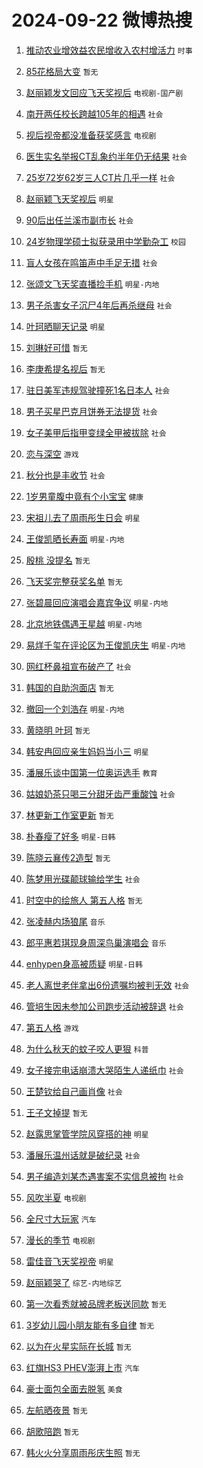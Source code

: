 # 2024-09-22 微博热搜 
1. [推动农业增效益农民增收入农村增活力](https://m.weibo.cn/search?containerid=100103type%3D1%26t%3D10%26q%3D%23%E6%8E%A8%E5%8A%A8%E5%86%9C%E4%B8%9A%E5%A2%9E%E6%95%88%E7%9B%8A%E5%86%9C%E6%B0%91%E5%A2%9E%E6%94%B6%E5%85%A5%E5%86%9C%E6%9D%91%E5%A2%9E%E6%B4%BB%E5%8A%9B%23&stream_entry_id=51&isnewpage=1&extparam=seat%3D1%26pos%3D0%26q%3D%2523%25E6%258E%25A8%25E5%258A%25A8%25E5%2586%259C%25E4%25B8%259A%25E5%25A2%259E%25E6%2595%2588%25E7%259B%258A%25E5%2586%259C%25E6%25B0%2591%25E5%25A2%259E%25E6%2594%25B6%25E5%2585%25A5%25E5%2586%259C%25E6%259D%2591%25E5%25A2%259E%25E6%25B4%25BB%25E5%258A%259B%2523%26dgr%3D0%26cate%3D10103%26stream_entry_id%3D51%26c_type%3D51%26filter_type%3Drealtimehot%26display_time%3D1726939491%26pre_seqid%3D17269394919090123495176) `时事` 

2. [85花格局大变](https://m.weibo.cn/search?containerid=100103type%3D1%26t%3D10%26q%3D85%E8%8A%B1%E6%A0%BC%E5%B1%80%E5%A4%A7%E5%8F%98&stream_entry_id=31&isnewpage=1&extparam=seat%3D1%26stream_entry_id%3D31%26q%3D85%25E8%258A%25B1%25E6%25A0%25BC%25E5%25B1%2580%25E5%25A4%25A7%25E5%258F%2598%26dgr%3D0%26filter_type%3Drealtimehot%26pos%3D0%26c_type%3D31%26flag%3D2%26realpos%3D1%26cate%3D5001%26lcate%3D5001%26band_rank%3D1%26display_time%3D1726939491%26pre_seqid%3D17269394919090123495176) `暂无` 

3. [赵丽颖发文回应飞天奖视后](https://m.weibo.cn/search?containerid=100103type%3D1%26t%3D10%26q%3D%23%E8%B5%B5%E4%B8%BD%E9%A2%96%E5%8F%91%E6%96%87%E5%9B%9E%E5%BA%94%E9%A3%9E%E5%A4%A9%E5%A5%96%E8%A7%86%E5%90%8E%23&stream_entry_id=31&isnewpage=1&extparam=seat%3D1%26stream_entry_id%3D31%26q%3D%2523%25E8%25B5%25B5%25E4%25B8%25BD%25E9%25A2%2596%25E5%258F%2591%25E6%2596%2587%25E5%259B%259E%25E5%25BA%2594%25E9%25A3%259E%25E5%25A4%25A9%25E5%25A5%2596%25E8%25A7%2586%25E5%2590%258E%2523%26dgr%3D0%26filter_type%3Drealtimehot%26pos%3D1%26c_type%3D31%26flag%3D1%26realpos%3D2%26cate%3D5001%26lcate%3D5001%26band_rank%3D2%26display_time%3D1726939491%26pre_seqid%3D17269394919090123495176) `电视剧-国产剧` 

4. [南开两任校长跨越105年的相遇](https://m.weibo.cn/search?containerid=100103type%3D1%26t%3D10%26q%3D%23%E5%8D%97%E5%BC%80%E4%B8%A4%E4%BB%BB%E6%A0%A1%E9%95%BF%E8%B7%A8%E8%B6%8A105%E5%B9%B4%E7%9A%84%E7%9B%B8%E9%81%87%23&stream_entry_id=31&isnewpage=1&extparam=seat%3D1%26stream_entry_id%3D31%26q%3D%2523%25E5%258D%2597%25E5%25BC%2580%25E4%25B8%25A4%25E4%25BB%25BB%25E6%25A0%25A1%25E9%2595%25BF%25E8%25B7%25A8%25E8%25B6%258A105%25E5%25B9%25B4%25E7%259A%2584%25E7%259B%25B8%25E9%2581%2587%2523%26dgr%3D0%26filter_type%3Drealtimehot%26pos%3D2%26c_type%3D31%26flag%3D32768%26realpos%3D3%26cate%3D5001%26lcate%3D5001%26band_rank%3D3%26display_time%3D1726939491%26pre_seqid%3D17269394919090123495176) `社会` 

5. [视后视帝都没准备获奖感言](https://m.weibo.cn/search?containerid=100103type%3D1%26t%3D10%26q%3D%23%E8%A7%86%E5%90%8E%E8%A7%86%E5%B8%9D%E9%83%BD%E6%B2%A1%E5%87%86%E5%A4%87%E8%8E%B7%E5%A5%96%E6%84%9F%E8%A8%80%23&stream_entry_id=31&isnewpage=1&extparam=seat%3D1%26stream_entry_id%3D31%26q%3D%2523%25E8%25A7%2586%25E5%2590%258E%25E8%25A7%2586%25E5%25B8%259D%25E9%2583%25BD%25E6%25B2%25A1%25E5%2587%2586%25E5%25A4%2587%25E8%258E%25B7%25E5%25A5%2596%25E6%2584%259F%25E8%25A8%2580%2523%26dgr%3D0%26filter_type%3Drealtimehot%26pos%3D3%26c_type%3D31%26flag%3D2%26realpos%3D4%26cate%3D5001%26lcate%3D5001%26band_rank%3D4%26display_time%3D1726939491%26pre_seqid%3D17269394919090123495176) `电视剧` 

6. [医生实名举报CT乱象约半年仍无结果](https://m.weibo.cn/search?containerid=100103type%3D1%26t%3D10%26q%3D%23%E5%8C%BB%E7%94%9F%E5%AE%9E%E5%90%8D%E4%B8%BE%E6%8A%A5CT%E4%B9%B1%E8%B1%A1%E7%BA%A6%E5%8D%8A%E5%B9%B4%E4%BB%8D%E6%97%A0%E7%BB%93%E6%9E%9C%23&stream_entry_id=31&isnewpage=1&extparam=seat%3D1%26stream_entry_id%3D31%26q%3D%2523%25E5%258C%25BB%25E7%2594%259F%25E5%25AE%259E%25E5%2590%258D%25E4%25B8%25BE%25E6%258A%25A5CT%25E4%25B9%25B1%25E8%25B1%25A1%25E7%25BA%25A6%25E5%258D%258A%25E5%25B9%25B4%25E4%25BB%258D%25E6%2597%25A0%25E7%25BB%2593%25E6%259E%259C%2523%26dgr%3D0%26filter_type%3Drealtimehot%26pos%3D4%26c_type%3D31%26flag%3D1%26realpos%3D5%26cate%3D5001%26lcate%3D5001%26band_rank%3D5%26display_time%3D1726939491%26pre_seqid%3D17269394919090123495176) `社会` 

7. [25岁72岁62岁三人CT片几乎一样](https://m.weibo.cn/search?containerid=100103type%3D1%26t%3D10%26q%3D%2325%E5%B2%8172%E5%B2%8162%E5%B2%81%E4%B8%89%E4%BA%BACT%E7%89%87%E5%87%A0%E4%B9%8E%E4%B8%80%E6%A0%B7%23&stream_entry_id=31&isnewpage=1&extparam=seat%3D1%26stream_entry_id%3D31%26q%3D%252325%25E5%25B2%258172%25E5%25B2%258162%25E5%25B2%2581%25E4%25B8%2589%25E4%25BA%25BACT%25E7%2589%2587%25E5%2587%25A0%25E4%25B9%258E%25E4%25B8%2580%25E6%25A0%25B7%2523%26dgr%3D0%26filter_type%3Drealtimehot%26pos%3D5%26c_type%3D31%26flag%3D0%26realpos%3D6%26cate%3D5001%26lcate%3D5001%26band_rank%3D6%26display_time%3D1726939491%26pre_seqid%3D17269394919090123495176) `社会` 

8. [赵丽颖飞天奖视后](https://m.weibo.cn/search?containerid=100103type%3D1%26t%3D10%26q%3D%23%E8%B5%B5%E4%B8%BD%E9%A2%96%E9%A3%9E%E5%A4%A9%E5%A5%96%E8%A7%86%E5%90%8E%23&stream_entry_id=31&isnewpage=1&extparam=seat%3D1%26stream_entry_id%3D31%26q%3D%2523%25E8%25B5%25B5%25E4%25B8%25BD%25E9%25A2%2596%25E9%25A3%259E%25E5%25A4%25A9%25E5%25A5%2596%25E8%25A7%2586%25E5%2590%258E%2523%26dgr%3D0%26filter_type%3Drealtimehot%26pos%3D6%26c_type%3D31%26flag%3D16%26realpos%3D7%26cate%3D5001%26lcate%3D5001%26band_rank%3D7%26display_time%3D1726939491%26pre_seqid%3D17269394919090123495176) `明星` 

9. [90后出任兰溪市副市长](https://m.weibo.cn/search?containerid=100103type%3D1%26t%3D10%26q%3D%2390%E5%90%8E%E5%87%BA%E4%BB%BB%E5%85%B0%E6%BA%AA%E5%B8%82%E5%89%AF%E5%B8%82%E9%95%BF%23&stream_entry_id=31&isnewpage=1&extparam=seat%3D1%26stream_entry_id%3D31%26q%3D%252390%25E5%2590%258E%25E5%2587%25BA%25E4%25BB%25BB%25E5%2585%25B0%25E6%25BA%25AA%25E5%25B8%2582%25E5%2589%25AF%25E5%25B8%2582%25E9%2595%25BF%2523%26dgr%3D0%26filter_type%3Drealtimehot%26pos%3D7%26c_type%3D31%26flag%3D0%26realpos%3D8%26cate%3D5001%26lcate%3D5001%26band_rank%3D8%26display_time%3D1726939491%26pre_seqid%3D17269394919090123495176) `社会` 

10. [24岁物理学硕士拟获录用中学勤杂工](https://m.weibo.cn/search?containerid=100103type%3D1%26t%3D10%26q%3D%2324%E5%B2%81%E7%89%A9%E7%90%86%E5%AD%A6%E7%A1%95%E5%A3%AB%E6%8B%9F%E8%8E%B7%E5%BD%95%E7%94%A8%E4%B8%AD%E5%AD%A6%E5%8B%A4%E6%9D%82%E5%B7%A5%23&stream_entry_id=31&isnewpage=1&extparam=seat%3D1%26stream_entry_id%3D31%26q%3D%252324%25E5%25B2%2581%25E7%2589%25A9%25E7%2590%2586%25E5%25AD%25A6%25E7%25A1%2595%25E5%25A3%25AB%25E6%258B%259F%25E8%258E%25B7%25E5%25BD%2595%25E7%2594%25A8%25E4%25B8%25AD%25E5%25AD%25A6%25E5%258B%25A4%25E6%259D%2582%25E5%25B7%25A5%2523%26dgr%3D0%26filter_type%3Drealtimehot%26pos%3D8%26c_type%3D31%26flag%3D0%26realpos%3D9%26cate%3D5001%26lcate%3D5001%26band_rank%3D9%26display_time%3D1726939491%26pre_seqid%3D17269394919090123495176) `校园` 

11. [盲人女孩在鸣笛声中手足无措](https://m.weibo.cn/search?containerid=100103type%3D1%26t%3D10%26q%3D%23%E7%9B%B2%E4%BA%BA%E5%A5%B3%E5%AD%A9%E5%9C%A8%E9%B8%A3%E7%AC%9B%E5%A3%B0%E4%B8%AD%E6%89%8B%E8%B6%B3%E6%97%A0%E6%8E%AA%23&stream_entry_id=31&isnewpage=1&extparam=seat%3D1%26stream_entry_id%3D31%26q%3D%2523%25E7%259B%25B2%25E4%25BA%25BA%25E5%25A5%25B3%25E5%25AD%25A9%25E5%259C%25A8%25E9%25B8%25A3%25E7%25AC%259B%25E5%25A3%25B0%25E4%25B8%25AD%25E6%2589%258B%25E8%25B6%25B3%25E6%2597%25A0%25E6%258E%25AA%2523%26dgr%3D0%26filter_type%3Drealtimehot%26pos%3D9%26c_type%3D31%26flag%3D1%26realpos%3D10%26cate%3D5001%26lcate%3D5001%26band_rank%3D10%26display_time%3D1726939491%26pre_seqid%3D17269394919090123495176) `社会` 

12. [张颂文飞天奖直播捡手机](https://m.weibo.cn/search?containerid=100103type%3D1%26t%3D10%26q%3D%23%E5%BC%A0%E9%A2%82%E6%96%87%E9%A3%9E%E5%A4%A9%E5%A5%96%E7%9B%B4%E6%92%AD%E6%8D%A1%E6%89%8B%E6%9C%BA%23&stream_entry_id=31&isnewpage=1&extparam=seat%3D1%26stream_entry_id%3D31%26q%3D%2523%25E5%25BC%25A0%25E9%25A2%2582%25E6%2596%2587%25E9%25A3%259E%25E5%25A4%25A9%25E5%25A5%2596%25E7%259B%25B4%25E6%2592%25AD%25E6%258D%25A1%25E6%2589%258B%25E6%259C%25BA%2523%26dgr%3D0%26filter_type%3Drealtimehot%26pos%3D10%26c_type%3D31%26flag%3D2%26realpos%3D11%26cate%3D5001%26lcate%3D5001%26band_rank%3D11%26display_time%3D1726939491%26pre_seqid%3D17269394919090123495176) `明星-内地` 

13. [男子杀害女子沉尸4年后再杀继母](https://m.weibo.cn/search?containerid=100103type%3D1%26t%3D10%26q%3D%23%E7%94%B7%E5%AD%90%E6%9D%80%E5%AE%B3%E5%A5%B3%E5%AD%90%E6%B2%89%E5%B0%B84%E5%B9%B4%E5%90%8E%E5%86%8D%E6%9D%80%E7%BB%A7%E6%AF%8D%23&stream_entry_id=31&isnewpage=1&extparam=seat%3D1%26stream_entry_id%3D31%26q%3D%2523%25E7%2594%25B7%25E5%25AD%2590%25E6%259D%2580%25E5%25AE%25B3%25E5%25A5%25B3%25E5%25AD%2590%25E6%25B2%2589%25E5%25B0%25B84%25E5%25B9%25B4%25E5%2590%258E%25E5%2586%258D%25E6%259D%2580%25E7%25BB%25A7%25E6%25AF%258D%2523%26dgr%3D0%26filter_type%3Drealtimehot%26pos%3D11%26c_type%3D31%26flag%3D0%26realpos%3D12%26cate%3D5001%26lcate%3D5001%26band_rank%3D12%26display_time%3D1726939491%26pre_seqid%3D17269394919090123495176) `社会` 

14. [叶珂晒聊天记录](https://m.weibo.cn/search?containerid=100103type%3D1%26t%3D10%26q%3D%23%E5%8F%B6%E7%8F%82%E6%99%92%E8%81%8A%E5%A4%A9%E8%AE%B0%E5%BD%95%23&stream_entry_id=31&isnewpage=1&extparam=seat%3D1%26stream_entry_id%3D31%26q%3D%2523%25E5%258F%25B6%25E7%258F%2582%25E6%2599%2592%25E8%2581%258A%25E5%25A4%25A9%25E8%25AE%25B0%25E5%25BD%2595%2523%26dgr%3D0%26filter_type%3Drealtimehot%26pos%3D12%26c_type%3D31%26flag%3D2%26realpos%3D13%26cate%3D5001%26lcate%3D5001%26band_rank%3D13%26display_time%3D1726939491%26pre_seqid%3D17269394919090123495176) `明星` 

15. [刘琳好可惜](https://m.weibo.cn/search?containerid=100103type%3D1%26t%3D10%26q%3D%E5%88%98%E7%90%B3%E5%A5%BD%E5%8F%AF%E6%83%9C&stream_entry_id=31&isnewpage=1&extparam=seat%3D1%26stream_entry_id%3D31%26q%3D%25E5%2588%2598%25E7%2590%25B3%25E5%25A5%25BD%25E5%258F%25AF%25E6%2583%259C%26dgr%3D0%26filter_type%3Drealtimehot%26pos%3D13%26c_type%3D31%26flag%3D2%26realpos%3D14%26cate%3D5001%26lcate%3D5001%26band_rank%3D14%26display_time%3D1726939491%26pre_seqid%3D17269394919090123495176) `暂无` 

16. [李庚希提名视后](https://m.weibo.cn/search?containerid=100103type%3D1%26t%3D10%26q%3D%E6%9D%8E%E5%BA%9A%E5%B8%8C%E6%8F%90%E5%90%8D%E8%A7%86%E5%90%8E&stream_entry_id=31&isnewpage=1&extparam=seat%3D1%26stream_entry_id%3D31%26q%3D%25E6%259D%258E%25E5%25BA%259A%25E5%25B8%258C%25E6%258F%2590%25E5%2590%258D%25E8%25A7%2586%25E5%2590%258E%26dgr%3D0%26filter_type%3Drealtimehot%26pos%3D14%26c_type%3D31%26flag%3D0%26realpos%3D15%26cate%3D5001%26lcate%3D5001%26band_rank%3D15%26display_time%3D1726939491%26pre_seqid%3D17269394919090123495176) `暂无` 

17. [驻日美军违规驾驶撞死1名日本人](https://m.weibo.cn/search?containerid=100103type%3D1%26t%3D10%26q%3D%23%E9%A9%BB%E6%97%A5%E7%BE%8E%E5%86%9B%E8%BF%9D%E8%A7%84%E9%A9%BE%E9%A9%B6%E6%92%9E%E6%AD%BB1%E5%90%8D%E6%97%A5%E6%9C%AC%E4%BA%BA%23&stream_entry_id=31&isnewpage=1&extparam=seat%3D1%26stream_entry_id%3D31%26q%3D%2523%25E9%25A9%25BB%25E6%2597%25A5%25E7%25BE%258E%25E5%2586%259B%25E8%25BF%259D%25E8%25A7%2584%25E9%25A9%25BE%25E9%25A9%25B6%25E6%2592%259E%25E6%25AD%25BB1%25E5%2590%258D%25E6%2597%25A5%25E6%259C%25AC%25E4%25BA%25BA%2523%26dgr%3D0%26filter_type%3Drealtimehot%26pos%3D15%26c_type%3D31%26flag%3D0%26realpos%3D16%26cate%3D5001%26lcate%3D5001%26band_rank%3D16%26display_time%3D1726939491%26pre_seqid%3D17269394919090123495176) `社会` 

18. [男子买星巴克月饼券无法提货](https://m.weibo.cn/search?containerid=100103type%3D1%26t%3D10%26q%3D%23%E7%94%B7%E5%AD%90%E4%B9%B0%E6%98%9F%E5%B7%B4%E5%85%8B%E6%9C%88%E9%A5%BC%E5%88%B8%E6%97%A0%E6%B3%95%E6%8F%90%E8%B4%A7%23&stream_entry_id=31&isnewpage=1&extparam=seat%3D1%26stream_entry_id%3D31%26q%3D%2523%25E7%2594%25B7%25E5%25AD%2590%25E4%25B9%25B0%25E6%2598%259F%25E5%25B7%25B4%25E5%2585%258B%25E6%259C%2588%25E9%25A5%25BC%25E5%2588%25B8%25E6%2597%25A0%25E6%25B3%2595%25E6%258F%2590%25E8%25B4%25A7%2523%26dgr%3D0%26filter_type%3Drealtimehot%26pos%3D16%26c_type%3D31%26flag%3D0%26realpos%3D17%26cate%3D5001%26lcate%3D5001%26band_rank%3D17%26display_time%3D1726939491%26pre_seqid%3D17269394919090123495176) `社会` 

19. [女子美甲后指甲变绿全甲被拔除](https://m.weibo.cn/search?containerid=100103type%3D1%26t%3D10%26q%3D%23%E5%A5%B3%E5%AD%90%E7%BE%8E%E7%94%B2%E5%90%8E%E6%8C%87%E7%94%B2%E5%8F%98%E7%BB%BF%E5%85%A8%E7%94%B2%E8%A2%AB%E6%8B%94%E9%99%A4%23&stream_entry_id=31&isnewpage=1&extparam=seat%3D1%26stream_entry_id%3D31%26q%3D%2523%25E5%25A5%25B3%25E5%25AD%2590%25E7%25BE%258E%25E7%2594%25B2%25E5%2590%258E%25E6%258C%2587%25E7%2594%25B2%25E5%258F%2598%25E7%25BB%25BF%25E5%2585%25A8%25E7%2594%25B2%25E8%25A2%25AB%25E6%258B%2594%25E9%2599%25A4%2523%26dgr%3D0%26filter_type%3Drealtimehot%26pos%3D17%26c_type%3D31%26flag%3D0%26realpos%3D18%26cate%3D5001%26lcate%3D5001%26band_rank%3D18%26display_time%3D1726939491%26pre_seqid%3D17269394919090123495176) `社会` 

20. [恋与深空](https://m.weibo.cn/search?containerid=100103type%3D1%26t%3D10%26q%3D%E6%81%8B%E4%B8%8E%E6%B7%B1%E7%A9%BA&stream_entry_id=31&isnewpage=1&extparam=seat%3D1%26stream_entry_id%3D31%26q%3D%25E6%2581%258B%25E4%25B8%258E%25E6%25B7%25B1%25E7%25A9%25BA%26dgr%3D0%26filter_type%3Drealtimehot%26pos%3D18%26c_type%3D31%26flag%3D0%26realpos%3D19%26cate%3D5001%26lcate%3D5001%26band_rank%3D19%26display_time%3D1726939491%26pre_seqid%3D17269394919090123495176) `游戏` 

21. [秋分也是丰收节](https://m.weibo.cn/search?containerid=100103type%3D1%26t%3D10%26q%3D%23%E7%A7%8B%E5%88%86%E4%B9%9F%E6%98%AF%E4%B8%B0%E6%94%B6%E8%8A%82%23&stream_entry_id=31&isnewpage=1&extparam=seat%3D1%26stream_entry_id%3D31%26q%3D%2523%25E7%25A7%258B%25E5%2588%2586%25E4%25B9%259F%25E6%2598%25AF%25E4%25B8%25B0%25E6%2594%25B6%25E8%258A%2582%2523%26dgr%3D0%26filter_type%3Drealtimehot%26pos%3D19%26c_type%3D31%26flag%3D0%26realpos%3D20%26cate%3D5001%26lcate%3D5001%26band_rank%3D20%26display_time%3D1726939491%26pre_seqid%3D17269394919090123495176) `社会` 

22. [1岁男童腹中竟有个小宝宝](https://m.weibo.cn/search?containerid=100103type%3D1%26t%3D10%26q%3D%231%E5%B2%81%E7%94%B7%E7%AB%A5%E8%85%B9%E4%B8%AD%E7%AB%9F%E6%9C%89%E4%B8%AA%E5%B0%8F%E5%AE%9D%E5%AE%9D%23&stream_entry_id=31&isnewpage=1&extparam=seat%3D1%26stream_entry_id%3D31%26q%3D%25231%25E5%25B2%2581%25E7%2594%25B7%25E7%25AB%25A5%25E8%2585%25B9%25E4%25B8%25AD%25E7%25AB%259F%25E6%259C%2589%25E4%25B8%25AA%25E5%25B0%258F%25E5%25AE%259D%25E5%25AE%259D%2523%26dgr%3D0%26filter_type%3Drealtimehot%26pos%3D20%26c_type%3D31%26flag%3D0%26realpos%3D21%26cate%3D5001%26lcate%3D5001%26band_rank%3D21%26display_time%3D1726939491%26pre_seqid%3D17269394919090123495176) `健康` 

23. [宋祖儿去了周雨彤生日会](https://m.weibo.cn/search?containerid=100103type%3D1%26t%3D10%26q%3D%23%E5%AE%8B%E7%A5%96%E5%84%BF%E5%8E%BB%E4%BA%86%E5%91%A8%E9%9B%A8%E5%BD%A4%E7%94%9F%E6%97%A5%E4%BC%9A%23&stream_entry_id=31&isnewpage=1&extparam=seat%3D1%26stream_entry_id%3D31%26q%3D%2523%25E5%25AE%258B%25E7%25A5%2596%25E5%2584%25BF%25E5%258E%25BB%25E4%25BA%2586%25E5%2591%25A8%25E9%259B%25A8%25E5%25BD%25A4%25E7%2594%259F%25E6%2597%25A5%25E4%25BC%259A%2523%26dgr%3D0%26filter_type%3Drealtimehot%26pos%3D21%26c_type%3D31%26flag%3D0%26realpos%3D22%26cate%3D5001%26lcate%3D5001%26band_rank%3D22%26display_time%3D1726939491%26pre_seqid%3D17269394919090123495176) `明星` 

24. [王俊凯晒长寿面](https://m.weibo.cn/search?containerid=100103type%3D1%26t%3D10%26q%3D%23%E7%8E%8B%E4%BF%8A%E5%87%AF%E6%99%92%E9%95%BF%E5%AF%BF%E9%9D%A2%23&stream_entry_id=31&isnewpage=1&extparam=seat%3D1%26stream_entry_id%3D31%26q%3D%2523%25E7%258E%258B%25E4%25BF%258A%25E5%2587%25AF%25E6%2599%2592%25E9%2595%25BF%25E5%25AF%25BF%25E9%259D%25A2%2523%26dgr%3D0%26filter_type%3Drealtimehot%26pos%3D22%26c_type%3D31%26flag%3D0%26realpos%3D23%26cate%3D5001%26lcate%3D5001%26band_rank%3D23%26display_time%3D1726939491%26pre_seqid%3D17269394919090123495176) `明星-内地` 

25. [殷桃 没提名](https://m.weibo.cn/search?containerid=100103type%3D1%26t%3D10%26q%3D%E6%AE%B7%E6%A1%83+%E6%B2%A1%E6%8F%90%E5%90%8D&stream_entry_id=31&isnewpage=1&extparam=seat%3D1%26stream_entry_id%3D31%26q%3D%25E6%25AE%25B7%25E6%25A1%2583%2520%25E6%25B2%25A1%25E6%258F%2590%25E5%2590%258D%26dgr%3D0%26filter_type%3Drealtimehot%26pos%3D23%26c_type%3D31%26flag%3D0%26realpos%3D24%26cate%3D5001%26lcate%3D5001%26band_rank%3D24%26display_time%3D1726939491%26pre_seqid%3D17269394919090123495176) `暂无` 

26. [飞天奖完整获奖名单](https://m.weibo.cn/search?containerid=100103type%3D1%26t%3D10%26q%3D%E9%A3%9E%E5%A4%A9%E5%A5%96%E5%AE%8C%E6%95%B4%E8%8E%B7%E5%A5%96%E5%90%8D%E5%8D%95&stream_entry_id=31&isnewpage=1&extparam=seat%3D1%26stream_entry_id%3D31%26q%3D%25E9%25A3%259E%25E5%25A4%25A9%25E5%25A5%2596%25E5%25AE%258C%25E6%2595%25B4%25E8%258E%25B7%25E5%25A5%2596%25E5%2590%258D%25E5%258D%2595%26dgr%3D0%26filter_type%3Drealtimehot%26pos%3D24%26c_type%3D31%26flag%3D0%26realpos%3D25%26cate%3D5001%26lcate%3D5001%26band_rank%3D25%26display_time%3D1726939491%26pre_seqid%3D17269394919090123495176) `暂无` 

27. [张碧晨回应演唱会嘉宾争议](https://m.weibo.cn/search?containerid=100103type%3D1%26t%3D10%26q%3D%23%E5%BC%A0%E7%A2%A7%E6%99%A8%E5%9B%9E%E5%BA%94%E6%BC%94%E5%94%B1%E4%BC%9A%E5%98%89%E5%AE%BE%E4%BA%89%E8%AE%AE%23&stream_entry_id=31&isnewpage=1&extparam=seat%3D1%26stream_entry_id%3D31%26q%3D%2523%25E5%25BC%25A0%25E7%25A2%25A7%25E6%2599%25A8%25E5%259B%259E%25E5%25BA%2594%25E6%25BC%2594%25E5%2594%25B1%25E4%25BC%259A%25E5%2598%2589%25E5%25AE%25BE%25E4%25BA%2589%25E8%25AE%25AE%2523%26dgr%3D0%26filter_type%3Drealtimehot%26pos%3D25%26c_type%3D31%26flag%3D0%26realpos%3D26%26cate%3D5001%26lcate%3D5001%26band_rank%3D26%26display_time%3D1726939491%26pre_seqid%3D17269394919090123495176) `明星-内地` 

28. [北京地铁偶遇王星越](https://m.weibo.cn/search?containerid=100103type%3D1%26t%3D10%26q%3D%23%E5%8C%97%E4%BA%AC%E5%9C%B0%E9%93%81%E5%81%B6%E9%81%87%E7%8E%8B%E6%98%9F%E8%B6%8A%23&stream_entry_id=31&isnewpage=1&extparam=seat%3D1%26stream_entry_id%3D31%26q%3D%2523%25E5%258C%2597%25E4%25BA%25AC%25E5%259C%25B0%25E9%2593%2581%25E5%2581%25B6%25E9%2581%2587%25E7%258E%258B%25E6%2598%259F%25E8%25B6%258A%2523%26dgr%3D0%26filter_type%3Drealtimehot%26pos%3D26%26c_type%3D31%26flag%3D1%26realpos%3D27%26cate%3D5001%26lcate%3D5001%26band_rank%3D27%26display_time%3D1726939491%26pre_seqid%3D17269394919090123495176) `明星-内地` 

29. [易烊千玺在评论区为王俊凯庆生](https://m.weibo.cn/search?containerid=100103type%3D1%26t%3D10%26q%3D%23%E6%98%93%E7%83%8A%E5%8D%83%E7%8E%BA%E5%9C%A8%E8%AF%84%E8%AE%BA%E5%8C%BA%E4%B8%BA%E7%8E%8B%E4%BF%8A%E5%87%AF%E5%BA%86%E7%94%9F%23&stream_entry_id=31&isnewpage=1&extparam=seat%3D1%26stream_entry_id%3D31%26q%3D%2523%25E6%2598%2593%25E7%2583%258A%25E5%258D%2583%25E7%258E%25BA%25E5%259C%25A8%25E8%25AF%2584%25E8%25AE%25BA%25E5%258C%25BA%25E4%25B8%25BA%25E7%258E%258B%25E4%25BF%258A%25E5%2587%25AF%25E5%25BA%2586%25E7%2594%259F%2523%26dgr%3D0%26filter_type%3Drealtimehot%26pos%3D27%26c_type%3D31%26flag%3D0%26realpos%3D28%26cate%3D5001%26lcate%3D5001%26band_rank%3D28%26display_time%3D1726939491%26pre_seqid%3D17269394919090123495176) `明星-内地` 

30. [网红杯鼻祖宣布破产了](https://m.weibo.cn/search?containerid=100103type%3D1%26t%3D10%26q%3D%23%E7%BD%91%E7%BA%A2%E6%9D%AF%E9%BC%BB%E7%A5%96%E5%AE%A3%E5%B8%83%E7%A0%B4%E4%BA%A7%E4%BA%86%23&stream_entry_id=31&isnewpage=1&extparam=seat%3D1%26stream_entry_id%3D31%26q%3D%2523%25E7%25BD%2591%25E7%25BA%25A2%25E6%259D%25AF%25E9%25BC%25BB%25E7%25A5%2596%25E5%25AE%25A3%25E5%25B8%2583%25E7%25A0%25B4%25E4%25BA%25A7%25E4%25BA%2586%2523%26dgr%3D0%26filter_type%3Drealtimehot%26pos%3D28%26c_type%3D31%26flag%3D0%26realpos%3D29%26cate%3D5001%26lcate%3D5001%26band_rank%3D29%26display_time%3D1726939491%26pre_seqid%3D17269394919090123495176) `社会` 

31. [韩国的自助泡面店](https://m.weibo.cn/search?containerid=100103type%3D1%26t%3D10%26q%3D%E9%9F%A9%E5%9B%BD%E7%9A%84%E8%87%AA%E5%8A%A9%E6%B3%A1%E9%9D%A2%E5%BA%97&stream_entry_id=31&isnewpage=1&extparam=seat%3D1%26stream_entry_id%3D31%26q%3D%25E9%259F%25A9%25E5%259B%25BD%25E7%259A%2584%25E8%2587%25AA%25E5%258A%25A9%25E6%25B3%25A1%25E9%259D%25A2%25E5%25BA%2597%26dgr%3D0%26filter_type%3Drealtimehot%26pos%3D29%26c_type%3D31%26flag%3D0%26realpos%3D30%26cate%3D5001%26lcate%3D5001%26band_rank%3D30%26display_time%3D1726939491%26pre_seqid%3D17269394919090123495176) `暂无` 

32. [撤回一个刘浩存](https://m.weibo.cn/search?containerid=100103type%3D1%26t%3D10%26q%3D%23%E6%92%A4%E5%9B%9E%E4%B8%80%E4%B8%AA%E5%88%98%E6%B5%A9%E5%AD%98%23&stream_entry_id=31&isnewpage=1&extparam=seat%3D1%26stream_entry_id%3D31%26q%3D%2523%25E6%2592%25A4%25E5%259B%259E%25E4%25B8%2580%25E4%25B8%25AA%25E5%2588%2598%25E6%25B5%25A9%25E5%25AD%2598%2523%26dgr%3D0%26filter_type%3Drealtimehot%26pos%3D30%26c_type%3D31%26flag%3D0%26realpos%3D31%26cate%3D5001%26lcate%3D5001%26band_rank%3D31%26display_time%3D1726939491%26pre_seqid%3D17269394919090123495176) `明星-内地` 

33. [黄晓明 叶珂](https://m.weibo.cn/search?containerid=100103type%3D1%26t%3D10%26q%3D%E9%BB%84%E6%99%93%E6%98%8E+%E5%8F%B6%E7%8F%82&stream_entry_id=31&isnewpage=1&extparam=seat%3D1%26stream_entry_id%3D31%26q%3D%25E9%25BB%2584%25E6%2599%2593%25E6%2598%258E%2520%25E5%258F%25B6%25E7%258F%2582%26dgr%3D0%26filter_type%3Drealtimehot%26pos%3D31%26c_type%3D31%26flag%3D0%26realpos%3D32%26cate%3D5001%26lcate%3D5001%26band_rank%3D32%26display_time%3D1726939491%26pre_seqid%3D17269394919090123495176) `暂无` 

34. [韩安冉回应亲生妈妈当小三](https://m.weibo.cn/search?containerid=100103type%3D1%26t%3D10%26q%3D%23%E9%9F%A9%E5%AE%89%E5%86%89%E5%9B%9E%E5%BA%94%E4%BA%B2%E7%94%9F%E5%A6%88%E5%A6%88%E5%BD%93%E5%B0%8F%E4%B8%89%23&stream_entry_id=31&isnewpage=1&extparam=seat%3D1%26stream_entry_id%3D31%26q%3D%2523%25E9%259F%25A9%25E5%25AE%2589%25E5%2586%2589%25E5%259B%259E%25E5%25BA%2594%25E4%25BA%25B2%25E7%2594%259F%25E5%25A6%2588%25E5%25A6%2588%25E5%25BD%2593%25E5%25B0%258F%25E4%25B8%2589%2523%26dgr%3D0%26filter_type%3Drealtimehot%26pos%3D32%26c_type%3D31%26flag%3D0%26realpos%3D33%26cate%3D5001%26lcate%3D5001%26band_rank%3D33%26display_time%3D1726939491%26pre_seqid%3D17269394919090123495176) `明星` 

35. [潘展乐谈中国第一位奥运选手](https://m.weibo.cn/search?containerid=100103type%3D1%26t%3D10%26q%3D%23%E6%BD%98%E5%B1%95%E4%B9%90%E8%B0%88%E4%B8%AD%E5%9B%BD%E7%AC%AC%E4%B8%80%E4%BD%8D%E5%A5%A5%E8%BF%90%E9%80%89%E6%89%8B%23&stream_entry_id=31&isnewpage=1&extparam=seat%3D1%26stream_entry_id%3D31%26q%3D%2523%25E6%25BD%2598%25E5%25B1%2595%25E4%25B9%2590%25E8%25B0%2588%25E4%25B8%25AD%25E5%259B%25BD%25E7%25AC%25AC%25E4%25B8%2580%25E4%25BD%258D%25E5%25A5%25A5%25E8%25BF%2590%25E9%2580%2589%25E6%2589%258B%2523%26dgr%3D0%26filter_type%3Drealtimehot%26pos%3D33%26c_type%3D31%26flag%3D0%26realpos%3D34%26cate%3D5001%26lcate%3D5001%26band_rank%3D34%26display_time%3D1726939491%26pre_seqid%3D17269394919090123495176) `教育` 

36. [姑娘奶茶只喝三分甜牙齿严重酸蚀](https://m.weibo.cn/search?containerid=100103type%3D1%26t%3D10%26q%3D%23%E5%A7%91%E5%A8%98%E5%A5%B6%E8%8C%B6%E5%8F%AA%E5%96%9D%E4%B8%89%E5%88%86%E7%94%9C%E7%89%99%E9%BD%BF%E4%B8%A5%E9%87%8D%E9%85%B8%E8%9A%80%23&stream_entry_id=31&isnewpage=1&extparam=seat%3D1%26stream_entry_id%3D31%26q%3D%2523%25E5%25A7%2591%25E5%25A8%2598%25E5%25A5%25B6%25E8%258C%25B6%25E5%258F%25AA%25E5%2596%259D%25E4%25B8%2589%25E5%2588%2586%25E7%2594%259C%25E7%2589%2599%25E9%25BD%25BF%25E4%25B8%25A5%25E9%2587%258D%25E9%2585%25B8%25E8%259A%2580%2523%26dgr%3D0%26filter_type%3Drealtimehot%26pos%3D34%26c_type%3D31%26flag%3D0%26realpos%3D35%26cate%3D5001%26lcate%3D5001%26band_rank%3D35%26display_time%3D1726939491%26pre_seqid%3D17269394919090123495176) `社会` 

37. [林更新工作室更新](https://m.weibo.cn/search?containerid=100103type%3D1%26t%3D10%26q%3D%E6%9E%97%E6%9B%B4%E6%96%B0%E5%B7%A5%E4%BD%9C%E5%AE%A4%E6%9B%B4%E6%96%B0&stream_entry_id=31&isnewpage=1&extparam=seat%3D1%26stream_entry_id%3D31%26q%3D%25E6%259E%2597%25E6%259B%25B4%25E6%2596%25B0%25E5%25B7%25A5%25E4%25BD%259C%25E5%25AE%25A4%25E6%259B%25B4%25E6%2596%25B0%26dgr%3D0%26filter_type%3Drealtimehot%26pos%3D35%26c_type%3D31%26flag%3D1%26realpos%3D36%26cate%3D5001%26lcate%3D5001%26band_rank%3D36%26display_time%3D1726939491%26pre_seqid%3D17269394919090123495176) `暂无` 

38. [朴春瘦了好多](https://m.weibo.cn/search?containerid=100103type%3D1%26t%3D10%26q%3D%23%E6%9C%B4%E6%98%A5%E7%98%A6%E4%BA%86%E5%A5%BD%E5%A4%9A%23&stream_entry_id=31&isnewpage=1&extparam=seat%3D1%26stream_entry_id%3D31%26q%3D%2523%25E6%259C%25B4%25E6%2598%25A5%25E7%2598%25A6%25E4%25BA%2586%25E5%25A5%25BD%25E5%25A4%259A%2523%26dgr%3D0%26filter_type%3Drealtimehot%26pos%3D36%26c_type%3D31%26flag%3D0%26realpos%3D37%26cate%3D5001%26lcate%3D5001%26band_rank%3D37%26display_time%3D1726939491%26pre_seqid%3D17269394919090123495176) `明星-日韩` 

39. [陈晓云襄传2造型](https://m.weibo.cn/search?containerid=100103type%3D1%26t%3D10%26q%3D%E9%99%88%E6%99%93%E4%BA%91%E8%A5%84%E4%BC%A02%E9%80%A0%E5%9E%8B&stream_entry_id=31&isnewpage=1&extparam=seat%3D1%26stream_entry_id%3D31%26q%3D%25E9%2599%2588%25E6%2599%2593%25E4%25BA%2591%25E8%25A5%2584%25E4%25BC%25A02%25E9%2580%25A0%25E5%259E%258B%26dgr%3D0%26filter_type%3Drealtimehot%26pos%3D37%26c_type%3D31%26flag%3D0%26realpos%3D38%26cate%3D5001%26lcate%3D5001%26band_rank%3D38%26display_time%3D1726939491%26pre_seqid%3D17269394919090123495176) `暂无` 

40. [陈梦用光碟颠球输给学生](https://m.weibo.cn/search?containerid=100103type%3D1%26t%3D10%26q%3D%23%E9%99%88%E6%A2%A6%E7%94%A8%E5%85%89%E7%A2%9F%E9%A2%A0%E7%90%83%E8%BE%93%E7%BB%99%E5%AD%A6%E7%94%9F%23&stream_entry_id=31&isnewpage=1&extparam=seat%3D1%26stream_entry_id%3D31%26q%3D%2523%25E9%2599%2588%25E6%25A2%25A6%25E7%2594%25A8%25E5%2585%2589%25E7%25A2%259F%25E9%25A2%25A0%25E7%2590%2583%25E8%25BE%2593%25E7%25BB%2599%25E5%25AD%25A6%25E7%2594%259F%2523%26dgr%3D0%26filter_type%3Drealtimehot%26pos%3D38%26c_type%3D31%26flag%3D0%26realpos%3D39%26cate%3D5001%26lcate%3D5001%26band_rank%3D39%26display_time%3D1726939491%26pre_seqid%3D17269394919090123495176) `社会` 

41. [时空中的绘旅人 第五人格](https://m.weibo.cn/search?containerid=100103type%3D1%26t%3D10%26q%3D%E6%97%B6%E7%A9%BA%E4%B8%AD%E7%9A%84%E7%BB%98%E6%97%85%E4%BA%BA+%E7%AC%AC%E4%BA%94%E4%BA%BA%E6%A0%BC&stream_entry_id=31&isnewpage=1&extparam=seat%3D1%26stream_entry_id%3D31%26q%3D%25E6%2597%25B6%25E7%25A9%25BA%25E4%25B8%25AD%25E7%259A%2584%25E7%25BB%2598%25E6%2597%2585%25E4%25BA%25BA%2520%25E7%25AC%25AC%25E4%25BA%2594%25E4%25BA%25BA%25E6%25A0%25BC%26dgr%3D0%26filter_type%3Drealtimehot%26pos%3D39%26c_type%3D31%26flag%3D0%26realpos%3D40%26cate%3D5001%26lcate%3D5001%26band_rank%3D40%26display_time%3D1726939491%26pre_seqid%3D17269394919090123495176) `暂无` 

42. [张凌赫内场狼尾](https://m.weibo.cn/search?containerid=100103type%3D1%26t%3D10%26q%3D%23%E5%BC%A0%E5%87%8C%E8%B5%AB%E5%86%85%E5%9C%BA%E7%8B%BC%E5%B0%BE%23&stream_entry_id=31&isnewpage=1&extparam=seat%3D1%26stream_entry_id%3D31%26q%3D%2523%25E5%25BC%25A0%25E5%2587%258C%25E8%25B5%25AB%25E5%2586%2585%25E5%259C%25BA%25E7%258B%25BC%25E5%25B0%25BE%2523%26dgr%3D0%26filter_type%3Drealtimehot%26pos%3D40%26c_type%3D31%26flag%3D0%26realpos%3D41%26cate%3D5001%26lcate%3D5001%26band_rank%3D41%26display_time%3D1726939491%26pre_seqid%3D17269394919090123495176) `音乐` 

43. [郎平惠若琪现身周深鸟巢演唱会](https://m.weibo.cn/search?containerid=100103type%3D1%26t%3D10%26q%3D%23%E9%83%8E%E5%B9%B3%E6%83%A0%E8%8B%A5%E7%90%AA%E7%8E%B0%E8%BA%AB%E5%91%A8%E6%B7%B1%E9%B8%9F%E5%B7%A2%E6%BC%94%E5%94%B1%E4%BC%9A%23&stream_entry_id=31&isnewpage=1&extparam=seat%3D1%26stream_entry_id%3D31%26q%3D%2523%25E9%2583%258E%25E5%25B9%25B3%25E6%2583%25A0%25E8%258B%25A5%25E7%2590%25AA%25E7%258E%25B0%25E8%25BA%25AB%25E5%2591%25A8%25E6%25B7%25B1%25E9%25B8%259F%25E5%25B7%25A2%25E6%25BC%2594%25E5%2594%25B1%25E4%25BC%259A%2523%26dgr%3D0%26filter_type%3Drealtimehot%26pos%3D41%26c_type%3D31%26flag%3D0%26realpos%3D42%26cate%3D5001%26lcate%3D5001%26band_rank%3D42%26display_time%3D1726939491%26pre_seqid%3D17269394919090123495176) `音乐` 

44. [enhypen身高被质疑](https://m.weibo.cn/search?containerid=100103type%3D1%26t%3D10%26q%3D%23enhypen%E8%BA%AB%E9%AB%98%E8%A2%AB%E8%B4%A8%E7%96%91%23&stream_entry_id=31&isnewpage=1&extparam=seat%3D1%26stream_entry_id%3D31%26q%3D%2523enhypen%25E8%25BA%25AB%25E9%25AB%2598%25E8%25A2%25AB%25E8%25B4%25A8%25E7%2596%2591%2523%26dgr%3D0%26filter_type%3Drealtimehot%26pos%3D42%26c_type%3D31%26flag%3D0%26realpos%3D43%26cate%3D5001%26lcate%3D5001%26band_rank%3D43%26display_time%3D1726939491%26pre_seqid%3D17269394919090123495176) `明星-日韩` 

45. [老人离世老伴拿出6份遗嘱均被判无效](https://m.weibo.cn/search?containerid=100103type%3D1%26t%3D10%26q%3D%23%E8%80%81%E4%BA%BA%E7%A6%BB%E4%B8%96%E8%80%81%E4%BC%B4%E6%8B%BF%E5%87%BA6%E4%BB%BD%E9%81%97%E5%98%B1%E5%9D%87%E8%A2%AB%E5%88%A4%E6%97%A0%E6%95%88%23&stream_entry_id=31&isnewpage=1&extparam=seat%3D1%26stream_entry_id%3D31%26q%3D%2523%25E8%2580%2581%25E4%25BA%25BA%25E7%25A6%25BB%25E4%25B8%2596%25E8%2580%2581%25E4%25BC%25B4%25E6%258B%25BF%25E5%2587%25BA6%25E4%25BB%25BD%25E9%2581%2597%25E5%2598%25B1%25E5%259D%2587%25E8%25A2%25AB%25E5%2588%25A4%25E6%2597%25A0%25E6%2595%2588%2523%26dgr%3D0%26filter_type%3Drealtimehot%26pos%3D43%26c_type%3D31%26flag%3D0%26realpos%3D44%26cate%3D5001%26lcate%3D5001%26band_rank%3D44%26display_time%3D1726939491%26pre_seqid%3D17269394919090123495176) `社会` 

46. [管培生因未参加公司跑步活动被辞退](https://m.weibo.cn/search?containerid=100103type%3D1%26t%3D10%26q%3D%23%E7%AE%A1%E5%9F%B9%E7%94%9F%E5%9B%A0%E6%9C%AA%E5%8F%82%E5%8A%A0%E5%85%AC%E5%8F%B8%E8%B7%91%E6%AD%A5%E6%B4%BB%E5%8A%A8%E8%A2%AB%E8%BE%9E%E9%80%80%23&stream_entry_id=31&isnewpage=1&extparam=seat%3D1%26stream_entry_id%3D31%26q%3D%2523%25E7%25AE%25A1%25E5%259F%25B9%25E7%2594%259F%25E5%259B%25A0%25E6%259C%25AA%25E5%258F%2582%25E5%258A%25A0%25E5%2585%25AC%25E5%258F%25B8%25E8%25B7%2591%25E6%25AD%25A5%25E6%25B4%25BB%25E5%258A%25A8%25E8%25A2%25AB%25E8%25BE%259E%25E9%2580%2580%2523%26dgr%3D0%26filter_type%3Drealtimehot%26pos%3D44%26c_type%3D31%26flag%3D0%26realpos%3D45%26cate%3D5001%26lcate%3D5001%26band_rank%3D45%26display_time%3D1726939491%26pre_seqid%3D17269394919090123495176) `社会` 

47. [第五人格](https://m.weibo.cn/search?containerid=100103type%3D1%26t%3D10%26q%3D%E7%AC%AC%E4%BA%94%E4%BA%BA%E6%A0%BC&stream_entry_id=31&isnewpage=1&extparam=seat%3D1%26stream_entry_id%3D31%26q%3D%25E7%25AC%25AC%25E4%25BA%2594%25E4%25BA%25BA%25E6%25A0%25BC%26dgr%3D0%26filter_type%3Drealtimehot%26pos%3D45%26c_type%3D31%26flag%3D0%26realpos%3D46%26cate%3D5001%26lcate%3D5001%26band_rank%3D46%26display_time%3D1726939491%26pre_seqid%3D17269394919090123495176) `游戏` 

48. [为什么秋天的蚊子咬人更狠](https://m.weibo.cn/search?containerid=100103type%3D1%26t%3D10%26q%3D%23%E4%B8%BA%E4%BB%80%E4%B9%88%E7%A7%8B%E5%A4%A9%E7%9A%84%E8%9A%8A%E5%AD%90%E5%92%AC%E4%BA%BA%E6%9B%B4%E7%8B%A0%23&stream_entry_id=31&isnewpage=1&extparam=seat%3D1%26stream_entry_id%3D31%26q%3D%2523%25E4%25B8%25BA%25E4%25BB%2580%25E4%25B9%2588%25E7%25A7%258B%25E5%25A4%25A9%25E7%259A%2584%25E8%259A%258A%25E5%25AD%2590%25E5%2592%25AC%25E4%25BA%25BA%25E6%259B%25B4%25E7%258B%25A0%2523%26dgr%3D0%26filter_type%3Drealtimehot%26pos%3D46%26c_type%3D31%26flag%3D0%26realpos%3D47%26cate%3D5001%26lcate%3D5001%26band_rank%3D47%26display_time%3D1726939491%26pre_seqid%3D17269394919090123495176) `科普` 

49. [女子接完电话崩溃大哭陌生人递纸巾](https://m.weibo.cn/search?containerid=100103type%3D1%26t%3D10%26q%3D%23%E5%A5%B3%E5%AD%90%E6%8E%A5%E5%AE%8C%E7%94%B5%E8%AF%9D%E5%B4%A9%E6%BA%83%E5%A4%A7%E5%93%AD%E9%99%8C%E7%94%9F%E4%BA%BA%E9%80%92%E7%BA%B8%E5%B7%BE%23&stream_entry_id=31&isnewpage=1&extparam=seat%3D1%26stream_entry_id%3D31%26q%3D%2523%25E5%25A5%25B3%25E5%25AD%2590%25E6%258E%25A5%25E5%25AE%258C%25E7%2594%25B5%25E8%25AF%259D%25E5%25B4%25A9%25E6%25BA%2583%25E5%25A4%25A7%25E5%2593%25AD%25E9%2599%258C%25E7%2594%259F%25E4%25BA%25BA%25E9%2580%2592%25E7%25BA%25B8%25E5%25B7%25BE%2523%26dgr%3D0%26filter_type%3Drealtimehot%26pos%3D47%26c_type%3D31%26flag%3D1%26realpos%3D48%26cate%3D5001%26lcate%3D5001%26band_rank%3D48%26display_time%3D1726939491%26pre_seqid%3D17269394919090123495176) `社会` 

50. [王楚钦给自己画肖像](https://m.weibo.cn/search?containerid=100103type%3D1%26t%3D10%26q%3D%23%E7%8E%8B%E6%A5%9A%E9%92%A6%E7%BB%99%E8%87%AA%E5%B7%B1%E7%94%BB%E8%82%96%E5%83%8F%23&stream_entry_id=31&isnewpage=1&extparam=seat%3D1%26stream_entry_id%3D31%26q%3D%2523%25E7%258E%258B%25E6%25A5%259A%25E9%2592%25A6%25E7%25BB%2599%25E8%2587%25AA%25E5%25B7%25B1%25E7%2594%25BB%25E8%2582%2596%25E5%2583%258F%2523%26dgr%3D0%26filter_type%3Drealtimehot%26pos%3D48%26c_type%3D31%26flag%3D0%26realpos%3D49%26cate%3D5001%26lcate%3D5001%26band_rank%3D49%26display_time%3D1726939491%26pre_seqid%3D17269394919090123495176) `社会` 

51. [王子文掉提](https://m.weibo.cn/search?containerid=100103type%3D1%26t%3D10%26q%3D%E7%8E%8B%E5%AD%90%E6%96%87%E6%8E%89%E6%8F%90&stream_entry_id=31&isnewpage=1&extparam=seat%3D1%26stream_entry_id%3D31%26q%3D%25E7%258E%258B%25E5%25AD%2590%25E6%2596%2587%25E6%258E%2589%25E6%258F%2590%26dgr%3D0%26filter_type%3Drealtimehot%26pos%3D49%26c_type%3D31%26flag%3D1%26realpos%3D50%26cate%3D5001%26lcate%3D5001%26band_rank%3D50%26display_time%3D1726939491%26pre_seqid%3D17269394919090123495176) `暂无` 

52. [赵露思掌管学院风穿搭的神](https://m.weibo.cn/search?containerid=100103type%3D1%26t%3D10%26q%3D%23%E8%B5%B5%E9%9C%B2%E6%80%9D%E6%8E%8C%E7%AE%A1%E5%AD%A6%E9%99%A2%E9%A3%8E%E7%A9%BF%E6%90%AD%E7%9A%84%E7%A5%9E%23&stream_entry_id=31&isnewpage=1&extparam=seat%3D1%26c_type%3D31%26cate%3D5001%26pos%3D44%26flag%3D1%26stream_entry_id%3D31%26lcate%3D5001%26realpos%3D45%26band_rank%3D45%26q%3D%2523%25E8%25B5%25B5%25E9%259C%25B2%25E6%2580%259D%25E6%258E%258C%25E7%25AE%25A1%25E5%25AD%25A6%25E9%2599%25A2%25E9%25A3%258E%25E7%25A9%25BF%25E6%2590%25AD%25E7%259A%2584%25E7%25A5%259E%2523%26filter_type%3Drealtimehot%26dgr%3D0%26display_time%3D1726939437%26pre_seqid%3D172693943701001236314152) `明星` 

53. [潘展乐温州话就是破纪录](https://m.weibo.cn/search?containerid=100103type%3D1%26t%3D10%26q%3D%23%E6%BD%98%E5%B1%95%E4%B9%90%E6%B8%A9%E5%B7%9E%E8%AF%9D%E5%B0%B1%E6%98%AF%E7%A0%B4%E7%BA%AA%E5%BD%95%23&stream_entry_id=31&isnewpage=1&extparam=seat%3D1%26c_type%3D31%26cate%3D5001%26pos%3D47%26flag%3D32768%26stream_entry_id%3D31%26lcate%3D5001%26realpos%3D48%26band_rank%3D48%26q%3D%2523%25E6%25BD%2598%25E5%25B1%2595%25E4%25B9%2590%25E6%25B8%25A9%25E5%25B7%259E%25E8%25AF%259D%25E5%25B0%25B1%25E6%2598%25AF%25E7%25A0%25B4%25E7%25BA%25AA%25E5%25BD%2595%2523%26filter_type%3Drealtimehot%26dgr%3D0%26display_time%3D1726939437%26pre_seqid%3D172693943701001236314152) `社会` 

54. [男子编造刘某杰遇害案不实信息被拘](https://m.weibo.cn/search?containerid=100103type%3D1%26t%3D10%26q%3D%23%E7%94%B7%E5%AD%90%E7%BC%96%E9%80%A0%E5%88%98%E6%9F%90%E6%9D%B0%E9%81%87%E5%AE%B3%E6%A1%88%E4%B8%8D%E5%AE%9E%E4%BF%A1%E6%81%AF%E8%A2%AB%E6%8B%98%23&stream_entry_id=31&isnewpage=1&extparam=seat%3D1%26cate%3D5001%26lcate%3D5001%26band_rank%3D7%26stream_entry_id%3D31%26is_ad_pos%3D1%26q%3D%2523%25E7%2594%25B7%25E5%25AD%2590%25E7%25BC%2596%25E9%2580%25A0%25E5%2588%2598%25E6%259F%2590%25E6%259D%25B0%25E9%2581%2587%25E5%25AE%25B3%25E6%25A1%2588%25E4%25B8%258D%25E5%25AE%259E%25E4%25BF%25A1%25E6%2581%25AF%25E8%25A2%25AB%25E6%258B%2598%2523%26dgr%3D0%26adid%3D256127%26filter_type%3Drealtimehot%26c_type%3D31%26pos%3D6%26display_time%3D1726939380%26pre_seqid%3D172693938090591235213117) `社会` 

55. [风吹半夏](https://m.weibo.cn/search?containerid=100103type%3D1%26t%3D10%26q%3D%E9%A3%8E%E5%90%B9%E5%8D%8A%E5%A4%8F&stream_entry_id=31&isnewpage=1&extparam=seat%3D1%26cate%3D5001%26lcate%3D5001%26band_rank%3D46%26stream_entry_id%3D31%26q%3D%25E9%25A3%258E%25E5%2590%25B9%25E5%258D%258A%25E5%25A4%258F%26dgr%3D0%26flag%3D0%26filter_type%3Drealtimehot%26realpos%3D46%26c_type%3D31%26pos%3D46%26display_time%3D1726939380%26pre_seqid%3D172693938090591235213117) `电视剧` 

56. [全尺寸大玩家](https://m.weibo.cn/search?containerid=100103type%3D1%26t%3D10%26q%3D%23%E5%85%A8%E5%B0%BA%E5%AF%B8%E5%A4%A7%E7%8E%A9%E5%AE%B6%23&stream_entry_id=31&isnewpage=1&extparam=seat%3D1%26pos%3D6%26band_rank%3D7%26lcate%3D5001%26stream_entry_id%3D31%26q%3D%2523%25E5%2585%25A8%25E5%25B0%25BA%25E5%25AF%25B8%25E5%25A4%25A7%25E7%258E%25A9%25E5%25AE%25B6%2523%26dgr%3D0%26is_ad_pos%3D1%26topic_ad%3D1%26filter_type%3Drealtimehot%26cate%3D5001%26c_type%3D31%26adid%3D255855%26display_time%3D1726939270%26pre_seqid%3D17269392701170123520315) `汽车` 

57. [漫长的季节](https://m.weibo.cn/search?containerid=100103type%3D1%26t%3D10%26q%3D%E6%BC%AB%E9%95%BF%E7%9A%84%E5%AD%A3%E8%8A%82&stream_entry_id=31&isnewpage=1&extparam=seat%3D1%26pos%3D48%26band_rank%3D48%26lcate%3D5001%26stream_entry_id%3D31%26q%3D%25E6%25BC%25AB%25E9%2595%25BF%25E7%259A%2584%25E5%25AD%25A3%25E8%258A%2582%26dgr%3D0%26flag%3D1%26filter_type%3Drealtimehot%26cate%3D5001%26c_type%3D31%26realpos%3D48%26display_time%3D1726939270%26pre_seqid%3D17269392701170123520315) `电视剧` 

58. [雷佳音飞天奖视帝](https://m.weibo.cn/search?containerid=100103type%3D1%26t%3D10%26q%3D%23%E9%9B%B7%E4%BD%B3%E9%9F%B3%E9%A3%9E%E5%A4%A9%E5%A5%96%E8%A7%86%E5%B8%9D%23&stream_entry_id=31&isnewpage=1&extparam=seat%3D1%26band_rank%3D26%26q%3D%2523%25E9%259B%25B7%25E4%25BD%25B3%25E9%259F%25B3%25E9%25A3%259E%25E5%25A4%25A9%25E5%25A5%2596%25E8%25A7%2586%25E5%25B8%259D%2523%26dgr%3D0%26c_type%3D31%26cate%3D5001%26pos%3D26%26realpos%3D26%26stream_entry_id%3D31%26filter_type%3Drealtimehot%26lcate%3D5001%26flag%3D0%26display_time%3D1726936327%26pre_seqid%3D17269363274860123717911) `明星` 

59. [赵丽颖哭了](https://m.weibo.cn/search?containerid=100103type%3D1%26t%3D10%26q%3D%E8%B5%B5%E4%B8%BD%E9%A2%96%E5%93%AD%E4%BA%86&stream_entry_id=31&isnewpage=1&extparam=seat%3D1%26band_rank%3D36%26q%3D%25E8%25B5%25B5%25E4%25B8%25BD%25E9%25A2%2596%25E5%2593%25AD%25E4%25BA%2586%26dgr%3D0%26c_type%3D31%26cate%3D5001%26pos%3D36%26realpos%3D36%26stream_entry_id%3D31%26filter_type%3Drealtimehot%26lcate%3D5001%26flag%3D0%26display_time%3D1726936327%26pre_seqid%3D17269363274860123717911) `综艺-内地综艺` 

60. [第一次看秀就被品牌老板送同款](https://m.weibo.cn/search?containerid=100103type%3D1%26t%3D10%26q%3D%E7%AC%AC%E4%B8%80%E6%AC%A1%E7%9C%8B%E7%A7%80%E5%B0%B1%E8%A2%AB%E5%93%81%E7%89%8C%E8%80%81%E6%9D%BF%E9%80%81%E5%90%8C%E6%AC%BE&stream_entry_id=31&isnewpage=1&extparam=seat%3D1%26band_rank%3D46%26filter_type%3Drealtimehot%26dgr%3D0%26c_type%3D31%26adid%3D256194%26cate%3D5001%26pos%3D46%26realpos%3D46%26stream_entry_id%3D31%26q%3D%25E7%25AC%25AC%25E4%25B8%2580%25E6%25AC%25A1%25E7%259C%258B%25E7%25A7%2580%25E5%25B0%25B1%25E8%25A2%25AB%25E5%2593%2581%25E7%2589%258C%25E8%2580%2581%25E6%259D%25BF%25E9%2580%2581%25E5%2590%258C%25E6%25AC%25BE%26lcate%3D5001%26flag%3D0%26display_time%3D1726936327%26pre_seqid%3D17269363274860123717911) `暂无` 

61. [3岁幼儿园小朋友能有多自律](https://m.weibo.cn/search?containerid=100103type%3D1%26t%3D10%26q%3D3%E5%B2%81%E5%B9%BC%E5%84%BF%E5%9B%AD%E5%B0%8F%E6%9C%8B%E5%8F%8B%E8%83%BD%E6%9C%89%E5%A4%9A%E8%87%AA%E5%BE%8B&stream_entry_id=31&isnewpage=1&extparam=seat%3D1%26band_rank%3D47%26q%3D3%25E5%25B2%2581%25E5%25B9%25BC%25E5%2584%25BF%25E5%259B%25AD%25E5%25B0%258F%25E6%259C%258B%25E5%258F%258B%25E8%2583%25BD%25E6%259C%2589%25E5%25A4%259A%25E8%2587%25AA%25E5%25BE%258B%26dgr%3D0%26c_type%3D31%26cate%3D5001%26pos%3D47%26realpos%3D47%26stream_entry_id%3D31%26filter_type%3Drealtimehot%26lcate%3D5001%26flag%3D0%26display_time%3D1726936327%26pre_seqid%3D17269363274860123717911) `暂无` 

62. [以为在火星实际在长城](https://m.weibo.cn/search?containerid=100103type%3D1%26t%3D10%26q%3D%E4%BB%A5%E4%B8%BA%E5%9C%A8%E7%81%AB%E6%98%9F%E5%AE%9E%E9%99%85%E5%9C%A8%E9%95%BF%E5%9F%8E&stream_entry_id=31&isnewpage=1&extparam=seat%3D1%26band_rank%3D48%26filter_type%3Drealtimehot%26dgr%3D0%26c_type%3D31%26adid%3D256182%26cate%3D5001%26pos%3D48%26realpos%3D48%26stream_entry_id%3D31%26q%3D%25E4%25BB%25A5%25E4%25B8%25BA%25E5%259C%25A8%25E7%2581%25AB%25E6%2598%259F%25E5%25AE%259E%25E9%2599%2585%25E5%259C%25A8%25E9%2595%25BF%25E5%259F%258E%26lcate%3D5001%26flag%3D0%26display_time%3D1726936327%26pre_seqid%3D17269363274860123717911) `暂无` 

63. [红旗HS3 PHEV澎湃上市](https://m.weibo.cn/search?containerid=100103type%3D1%26t%3D10%26q%3D%23%E7%BA%A2%E6%97%97HS3+PHEV%E6%BE%8E%E6%B9%83%E4%B8%8A%E5%B8%82%23&stream_entry_id=31&isnewpage=1&extparam=seat%3D1%26cate%3D5001%26topic_ad%3D1%26stream_entry_id%3D31%26dgr%3D0%26adid%3D256164%26pos%3D6%26is_ad_pos%3D1%26filter_type%3Drealtimehot%26band_rank%3D7%26c_type%3D31%26q%3D%2523%25E7%25BA%25A2%25E6%2597%2597HS3%2520PHEV%25E6%25BE%258E%25E6%25B9%2583%25E4%25B8%258A%25E5%25B8%2582%2523%26lcate%3D5001%26display_time%3D1726936267%26pre_seqid%3D17269362676650123492065) `汽车` 

64. [豪士面包全面去脱氢](https://m.weibo.cn/search?containerid=100103type%3D1%26t%3D10%26q%3D%23%E8%B1%AA%E5%A3%AB%E9%9D%A2%E5%8C%85%E5%85%A8%E9%9D%A2%E5%8E%BB%E8%84%B1%E6%B0%A2%23&stream_entry_id=31&isnewpage=1&extparam=seat%3D1%26q%3D%2523%25E8%25B1%25AA%25E5%25A3%25AB%25E9%259D%25A2%25E5%258C%2585%25E5%2585%25A8%25E9%259D%25A2%25E5%258E%25BB%25E8%2584%25B1%25E6%25B0%25A2%2523%26dgr%3D0%26adid%3D256168%26filter_type%3Drealtimehot%26topic_ad%3D1%26c_type%3D31%26band_rank%3D7%26lcate%3D5001%26pos%3D6%26is_ad_pos%3D1%26cate%3D5001%26stream_entry_id%3D31%26display_time%3D1726936146%26pre_seqid%3D172693614679901236904126) `美食` 

65. [左航晒夜景](https://m.weibo.cn/search?containerid=100103type%3D1%26t%3D10%26q%3D%E5%B7%A6%E8%88%AA%E6%99%92%E5%A4%9C%E6%99%AF&stream_entry_id=31&isnewpage=1&extparam=seat%3D1%26q%3D%25E5%25B7%25A6%25E8%2588%25AA%25E6%2599%2592%25E5%25A4%259C%25E6%2599%25AF%26dgr%3D0%26realpos%3D46%26filter_type%3Drealtimehot%26c_type%3D31%26band_rank%3D46%26lcate%3D5001%26pos%3D46%26cate%3D5001%26flag%3D1%26stream_entry_id%3D31%26display_time%3D1726936146%26pre_seqid%3D172693614679901236904126) `暂无` 

66. [胡歌陪跑](https://m.weibo.cn/search?containerid=100103type%3D1%26t%3D10%26q%3D%E8%83%A1%E6%AD%8C%E9%99%AA%E8%B7%91&stream_entry_id=31&isnewpage=1&extparam=seat%3D1%26pos%3D43%26lcate%3D5001%26realpos%3D43%26filter_type%3Drealtimehot%26q%3D%25E8%2583%25A1%25E6%25AD%258C%25E9%2599%25AA%25E8%25B7%2591%26c_type%3D31%26band_rank%3D43%26cate%3D5001%26flag%3D0%26dgr%3D0%26stream_entry_id%3D31%26display_time%3D1726936085%26pre_seqid%3D172693608532801235806123) `暂无` 

67. [韩火火分享周雨彤庆生照](https://m.weibo.cn/search?containerid=100103type%3D1%26t%3D10%26q%3D%E9%9F%A9%E7%81%AB%E7%81%AB%E5%88%86%E4%BA%AB%E5%91%A8%E9%9B%A8%E5%BD%A4%E5%BA%86%E7%94%9F%E7%85%A7&stream_entry_id=31&isnewpage=1&extparam=seat%3D1%26pos%3D45%26lcate%3D5001%26realpos%3D45%26filter_type%3Drealtimehot%26q%3D%25E9%259F%25A9%25E7%2581%25AB%25E7%2581%25AB%25E5%2588%2586%25E4%25BA%25AB%25E5%2591%25A8%25E9%259B%25A8%25E5%25BD%25A4%25E5%25BA%2586%25E7%2594%259F%25E7%2585%25A7%26c_type%3D31%26band_rank%3D45%26cate%3D5001%26flag%3D1%26dgr%3D0%26stream_entry_id%3D31%26display_time%3D1726936085%26pre_seqid%3D172693608532801235806123) `暂无` 

